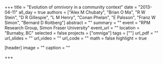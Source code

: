 +++
title = "Evolution of omnivory in a community context"
date = "2013-04-11"
all_day = true
authors = ["Alex M Chubaty", "Brian O Ma", "R W Stein", "D R Gillespie", "L M Henry", "Conan Phelan", "E Palsson", "Franz W Simon", "Bernard D Roitberg"]
abstract = ""
summary = ""
event = "RPM Research Group, Simon Fraser University"
event_url = ""
location = "Burnaby, BC"
selected = false
projects = ["omniga"]
tags = [""]
url_pdf = ""
url_slides = ""
url_video = ""
url_code = ""
math = false
highlight = true

[header]
image = ""
caption = ""

+++
